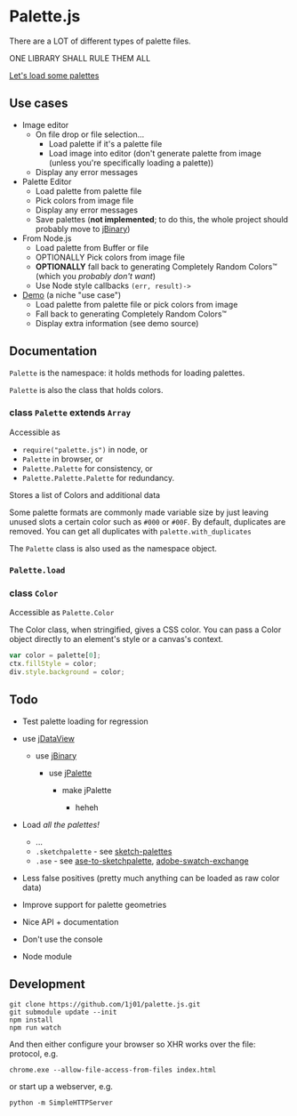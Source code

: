 
# Palette.js

There are a LOT of different types of palette files.

ONE LIBRARY SHALL RULE THEM ALL

[Let's load some palettes](https://1j01.github.io/palette.js/test)



## Use cases

* Image editor
	* On file drop or file selection...
		* Load palette if it's a palette file
		* Load image into editor (don't generate palette from image (unless you're specifically loading a palette))
	* Display any error messages
* Palette Editor
	* Load palette from palette file
	* Pick colors from image file
	* Display any error messages
	* Save palettes
	  (**not implemented**;
	  to do this, the whole project should probably move to
	  [jBinary](https://github.com/jDataView/jBinary))
* From Node.js
	* Load palette from Buffer or file
	* OPTIONALLY Pick colors from image file
	* **OPTIONALLY** fall back to generating Completely Random Colors™ (which you *probably don't want*)
	* Use Node style callbacks `(err, result)->`
* [Demo](https://1j01.github.io/palette.js/test)
  (a niche "use case")
	* Load palette from palette file or pick colors from image
	* Fall back to generating Completely Random Colors™
	* Display extra information (see demo source)





## Documentation

`Palette` is the namespace: it holds methods for loading palettes.

`Palette` is also the class that holds colors.


### class `Palette` extends `Array`

Accessible as
* `require("palette.js")` in node, or
* `Palette` in browser, or
* `Palette.Palette` for consistency, or
* `Palette.Palette.Palette` for redundancy.


Stores a list of Colors and additional data

Some palette formats are commonly made variable size by just leaving unused slots a certain color
such as `#000` or `#00F`.
By default, duplicates are removed.
You can get all duplicates with `palette.with_duplicates`



The `Palette` class is also used as the namespace object.

### `Palette.load`



### class `Color`

Accessible as `Palette.Color`


The Color class, when stringified, gives a CSS color.
You can pass a Color object directly to an element's style or a canvas's context.

```javascript
var color = palette[0];
ctx.fillStyle = color;
div.style.background = color;
```




## Todo


* Test palette loading for regression

* use [jDataView](https://github.com/jDataView/jDataView)
	
	* use [jBinary](https://github.com/jDataView/jBinary)

		* use [jPalette](https://github.com/1j01/jPalette)
		
			* make jPalette
			
				* heheh


* Load *all the palettes!*
	* ...
	* `.sketchpalette` - see [sketch-palettes](https://github.com/andrewfiorillo/sketch-palettes)
	* `.ase` - see [ase-to-sketchpalette](https://github.com/andrewfiorillo/ase-to-sketchpalette/), [adobe-swatch-exchange](https://github.com/hughsk/adobe-swatch-exchange)


* Less false positives
  (pretty much anything can be loaded as raw color data)


* Improve support for palette geometries


* Nice API + documentation


* Don't use the console


* Node module


## Development

	git clone https://github.com/1j01/palette.js.git
	git submodule update --init
	npm install
	npm run watch

And then either configure your browser so XHR works over the file: protocol, e.g.

	chrome.exe --allow-file-access-from-files index.html

or start up a webserver, e.g.

	python -m SimpleHTTPServer



